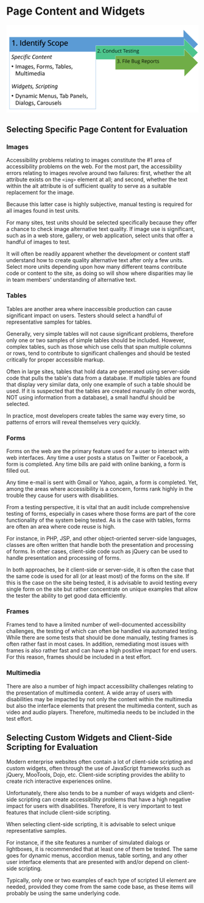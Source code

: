 # Page Content and Widgets

![Identify Scope Graphic 2](identifyscopegraphic_2.png)

## Selecting Specific Page Content for Evaluation

### Images

Accessibility problems relating to images constitute the #1 area of accessibility problems on the web. For the most part, the accessibility errors relating to images revolve around two failures: first, whether the alt attribute exists on the `<img>` element at all; and second, whether the text within the alt attribute is of sufficient quality to serve as a suitable replacement for the image.

Because this latter case is highly subjective, manual testing is required for all images found in test units.

For many sites, test units should be selected specifically because they offer a chance to check image alternative text quality. If image use is significant, such as in a web store, gallery, or web application, select units that offer a handful of images to test.

It will often be readily apparent whether the development or content staff understand how to create quality alternative text after only a few units. Select more units depending upon how many different teams contribute code or content to the site, as doing so will show where disparities may lie in team members' understanding of alternative text.

### Tables

Tables are another area where inaccessible production can cause significant impact on users. Testers should select a handful of representative samples for tables.

Generally, very simple tables will not cause significant problems, therefore only one or two samples of simple tables should be included. However, complex tables, such as those which use cells that span multiple columns or rows, tend to contribute to significant challenges and should be tested critically for proper accessible markup.

Often in large sites, tables that hold data are generated using server-side code that pulls the table's data from a database. If multiple tables are found that display very similar data, only one example of such a table should be used. If it is suspected that the tables are created manually (in other words, NOT using information from a database), a small handful should be selected.

In practice, most developers create tables the same way every time, so patterns of errors will reveal themselves very quickly.

### Forms

Forms on the web are the primary feature used for a user to interact with web interfaces. Any time a user posts a status on Twitter or Facebook, a form is completed. Any time bills are paid with online banking, a form is filled out.

Any time e-mail is sent with Gmail or Yahoo, again, a form is completed. Yet, among the areas where accessibility is a concern, forms rank highly in the trouble they cause for users with disabilities.

From a testing perspective, it is vital that an audit include comprehensive testing of forms, especially in cases where those forms are part of the core functionality of the system being tested. As is the case with tables, forms are often an area where code reuse is high.

For instance, in PHP, JSP, and other object-oriented server-side languages, classes are often written that handle both the presentation and processing of forms. In other cases, client-side code such as jQuery can be used to handle presentation and processing of forms.

In both approaches, be it client-side or server-side, it is often the case that the same code is used for all (or at least most) of the forms on the site. If this is the case on the site being tested, it is advisable to avoid testing every single form on the site but rather concentrate on unique examples that allow the tester the ability to get good data efficiently.

### Frames

Frames tend to have a limited number of well-documented accessibility challenges, the testing of which can often be handled via automated testing. While there are some tests that should be done manually, testing frames is often rather fast in most cases. In addition, remediating most issues with frames is also rather fast and can have a high positive impact for end users. For this reason, frames should be included in a test effort.

### Multimedia

There are also a number of high impact accessibility challenges relating to the presentation of multimedia content. A wide array of users with disabilities may be impacted by not only the content within the multimedia but also the interface elements that present the multimedia content, such as video and audio players. Therefore, multimedia needs to be included in the test effort.

## Selecting Custom Widgets and Client-Side Scripting for Evaluation

Modern enterprise websites often contain a lot of client-side scripting and custom widgets, often through the use of JavaScript frameworks such as jQuery, MooTools, Dojo, etc. Client-side scripting provides the ability to create rich interactive experiences online.

Unfortunately, there also tends to be a number of ways widgets and client-side scripting can create accessibility problems that have a high negative impact for users with disabilities. Therefore, it is very important to test features that include client-side scripting.

When selecting client-side scripting, it is advisable to select unique representative samples.

For instance, if the site features a number of simulated dialogs or lightboxes, it is recommended that at least one of them be tested. The same goes for dynamic menus, accordion menus, table sorting, and any other user interface elements that are presented with and/or depend on client-side scripting.

Typically, only one or two examples of each type of scripted UI element are needed, provided they come from the same code base, as these items will probably be using the same underlying code.
